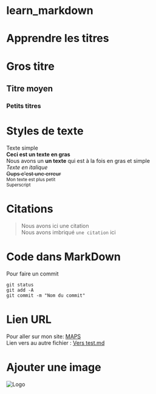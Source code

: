 # learn_markdown

# Apprendre les titres
# Gros titre 
## Titre moyen
### Petits titres


# Styles de texte
Texte simple  
**Ceci est un texte en gras**  
Nous avons un __un texte__ qui est à la fois en gras et simple  
*Texte en italique*  
~~Oups c'est une erreur~~  
<sub>Mon texte est plus petit</sub>  
<sup>Superscript</sup>  
  
 # Citations
 > Nous avons ici une citation  
 Nous avons imbriqué `une citation` ici
   
   
 # Code dans MarkDown
   
 Pour faire un commit
 
 ```
 git status 
 git add -A
 git commit -m "Nom du commit"
 ```
   
 # Lien URL
 
 Pour aller sur mon site: [MAPS](https://www.google.com/maps)  
 Lien vers au autre fichier : [Vers test.md](test.md)
   
 # Ajouter une image  
 
 ![Logo](https://expleo.com/global/fr/wp-content/uploads/2019/02/expleo-logo-and-tagline.png)
 